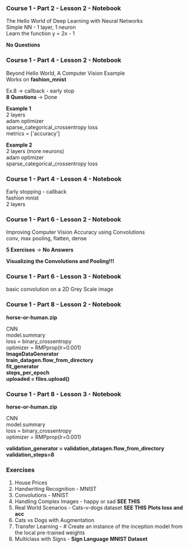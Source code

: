 ### Course 1 - Part 2 - Lesson 2 - Notebook  
The Hello World of Deep Learning with Neural Networks  
Simple NN - 1 layer, 1 neuron  
Learn the function y = 2x - 1

__No Questions__

### Course 1 - Part 4 - Lesson 2 - Notebook  
Beyond Hello World, A Computer Vision Example  
Works on __fashion_mnist__ 

Ex.8 -> callback - early stop  
__8 Questions__  -> Done

__Example 1__  
2 layers  
adam optimizer  
sparse_categorical_crossentropy  loss  
metrics = ['accuracy']  

__Example 2__  
2 layers (more neurons)  
adam optimizer  
sparse_categorical_crossentropy  loss

### Course 1 - Part 4 - Lesson 4 - Notebook  
Early stopping - callback  
fashion mnist  
2 layers

### Course 1 - Part 6 - Lesson 2 - Notebook  
Improving Computer Vision Accuracy using Convolutions  
conv, max pooling, flatten, dense 

__5 Exercises__ -> __No Answers__

__Visualizing the Convolutions and Pooling!!!__

### Course 1 - Part 6 - Lesson 3 - Notebook  
basic convolution on a 2D Grey Scale image  

### Course 1 - Part 8 - Lesson 2 - Notebook  
__horse-or-human.zip__  

CNN  
model.summary  
loss = binary_crossentropy  
optimizer = RMPprop(lr=0.001)  
__ImageDataGenerator__  
__train_datagen.flow_from_directory__  
__fit_generator__  
__steps_per_epoch__  
__uploaded = files.upload()__ 

### Course 1 - Part 8 - Lesson 3 - Notebook  
__horse-or-human.zip__  

CNN  
model.summary  
loss = binary_crossentropy  
optimizer = RMPprop(lr=0.001)  

__validation_generator = validation_datagen.flow_from_directory__  
__validation_steps=8__


### Exercises  

1. House Prices
2. Handwriting Recognition - MNIST
3. Convolutions - MNIST
4. Handling Complex Images - happy or sad __SEE THIS__
5. Real World Scenarios - Cats-v-dogs dataset __SEE THIS__ __Plots loss and acc__
6. Cats vs Dogs with Augmentation
7. Transfer Learning - # Create an instance of the inception model from the local pre-trained weights  
8. Multiclass with Signs - __Sign Language MNIST Dataset__